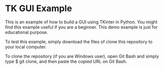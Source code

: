 # TK GUI Example
This is an example of how to build a GUI using TKinter in Python.
You might find this example useful if you are a beginner. This demo example is just for educational purpose. 


To test this example, simply download the files of clone this repository to your local computer.

To clone the repository (if you are Windows user), open Git Bash and  simply type $ git clone, and then paste the copied URL on Git Bash.
